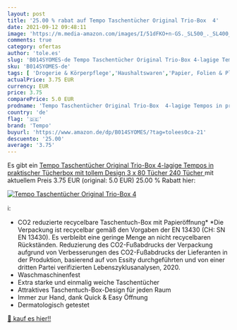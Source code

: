 ```yaml
---
layout: post
title: '25.00 % rabat auf Tempo Taschentücher Original Trio-Box  4'
date: 2021-09-12 09:48:11
image: 'https://m.media-amazon.com/images/I/51dFKO+n-GS._SL500_._SL400_.jpg'
comments: true
category: ofertas
author: 'tole.es'
slug: 'B014SYOMES-de Tempo Taschentücher Original Trio-Box 4-lagige Tempos in...'
sku: 'B014SYOMES-de'
tags: [ 'Drogerie & Körperpflege','Haushaltswaren','Papier, Folien & Plastik','Papiertücher','tempo', ]
actualPrice: 3.75 EUR
currency: EUR
price: 3.75
comparePrice: 5.0 EUR
prodname: 'Tempo Taschentücher Original Trio-Box  4-lagige Tempos in praktischer Tücherbox mit tollem Design  3 x 80 Tücher  240 Tücher '
country: 'de'
flag: '🇩🇪'
brand: 'Tempo'
buyurl: 'https://www.amazon.de/dp/B014SYOMES/?tag=tolees0ca-21'
descuento: '25.00'
average: '3.75'
---
```


Es gibt ein [Tempo Taschentücher Original Trio-Box  4-lagige Tempos in praktischer Tücherbox mit tollem Design  3 x 80 Tücher  240 Tücher ](https://www.amazon.de/dp/B014SYOMES/?tag=tolees0ca-21) mit aktuellem Preis 3.75 EUR (original: 5.0 EUR) 25.00 % Rabatt hier:

[![Tempo Taschentücher Original Trio-Box  4](https://m.media-amazon.com/images/I/51dFKO+n-GS._SL500_._SL400_.jpg)](https://www.amazon.de/dp/B014SYOMES/?tag=tolees0ca-21)

ℹ️:

- CO2 reduzierte recycelbare Taschentuch-Box mit Papieröffnung* *Die Verpackung ist recycelbar gemäß den Vorgaben der EN 13430 (CH: SN EN 13430). Es verbleibt eine geringe Menge an nicht recycelbaren Rückständen. Reduzierung des CO2-Fußabdrucks der Verpackung aufgrund von Verbesserungen des CO2-Fußabdrucks der Lieferanten in der Produktion, basierend auf von Essity durchgeführten und von einer dritten Partei verifizierten Lebenszyklusanalysen, 2020.
- Waschmaschinenfest
- Extra starke und einmalig weiche Taschentücher
- Attraktives Taschentuch-Box-Design für jeden Raum
- Immer zur Hand, dank Quick & Easy Öffnung
- Dermatologisch getestet

[🛒 kauf es hier!!](https://www.amazon.de/dp/B014SYOMES/?tag=tolees0ca-21)
